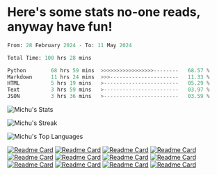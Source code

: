 <h1>Here's some stats no-one reads, anyway have fun!</h1>

<!--START_SECTION:waka-->

```python
From: 28 February 2024 - To: 11 May 2024

Total Time: 100 hrs 28 mins

Python        68 hrs 59 mins  >>>>>>>>>>>>>>>>>--------   68.57 %
Markdown      11 hrs 24 mins  >>>----------------------   11.33 %
HTML          5 hrs 19 mins   >------------------------   05.29 %
Text          3 hrs 59 mins   >------------------------   03.97 %
JSON          3 hrs 36 mins   >------------------------   03.59 %
```

<!--END_SECTION:waka-->

![Michu's Stats](https://github-readme-stats.vercel.app/api?username=MichalDakowicz&theme=nord&show_icons=true&hide_border=true&count_private=true&card_width=495px)

![Michu's Streak](https://github-readme-streak-stats.herokuapp.com/?user=MichalDakowicz&theme=nord&hide_border=true&card_width=495px)

![Michu's Top Languages](https://github-readme-stats.vercel.app/api/top-langs/?username=MichalDakowicz&theme=nord&show_icons=true&hide_border=true&layout=compact&card_width=495px)

[![Readme Card](https://github-readme-stats.vercel.app/api/pin/?username=MichalDakowicz&repo=Arduino-Syntax-Highlighter&theme=nord&hide_border=true)](https://github.com/MichalDakowicz/Arduino-Syntax-Highlighter)
[![Readme Card](https://github-readme-stats.vercel.app/api/pin/?username=MichalDakowicz&repo=add-cover-artist-album-to-mp3&theme=nord&hide_border=true)](https://github.com/MichalDakowicz/add-cover-artist-album-to-mp3)
[![Readme Card](https://github-readme-stats.vercel.app/api/pin/?username=MichalDakowicz&repo=workout-tracker&theme=nord&hide_border=true)](https://github.com/MichalDakowicz/workout-tracker)
[![Readme Card](https://github-readme-stats.vercel.app/api/pin/?username=MichalDakowicz&repo=Song-Guesser&theme=nord&hide_border=true)](https://github.com/MichalDakowicz/Song-Guesser)
[![Readme Card](https://github-readme-stats.vercel.app/api/pin/?username=MichalDakowicz&repo=lyrics-from-audio&theme=nord&hide_border=true)](https://github.com/MichalDakowicz/lyrics-from-audio)
[![Readme Card](https://github-readme-stats.vercel.app/api/pin/?username=MichalDakowicz&repo=audio-splitter&theme=nord&hide_border=true)](https://github.com/MichalDakowicz/audio-splitter)
[![Readme Card](https://github-readme-stats.vercel.app/api/pin/?username=MichalDakowicz&repo=Saveify&theme=nord&hide_border=true)](https://github.com/MichalDakowicz/Saveify)
[![Readme Card](https://github-readme-stats.vercel.app/api/pin/?username=MichalDakowicz&repo=instagram-post-downloader&theme=nord&hide_border=true)](https://github.com/MichalDakowicz/instagram-post-downloader)
[![Readme Card](https://github-readme-stats.vercel.app/api/pin/?username=MichalDakowicz&repo=gif-to-png-frames&theme=nord&hide_border=true)](https://github.com/MichalDakowicz/gif-to-png-frames)
[![Readme Card](https://github-readme-stats.vercel.app/api/pin/?username=MichalDakowicz&repo=youtube-video-downloader&theme=nord&hide_border=true)](https://github.com/MichalDakowicz/youtube-video-downloader)
[![Readme Card](https://github-readme-stats.vercel.app/api/pin/?username=MichalDakowicz&repo=image-stretcher&theme=nord&hide_border=true)](https://github.com/MichalDakowicz/image-stretcher)
[![Readme Card](https://github-readme-stats.vercel.app/api/pin/?username=MichalDakowicz&repo=readcomiconline-downloader&theme=nord&hide_border=true)](https://github.com/MichalDakowicz/readcomiconline-downloader)
